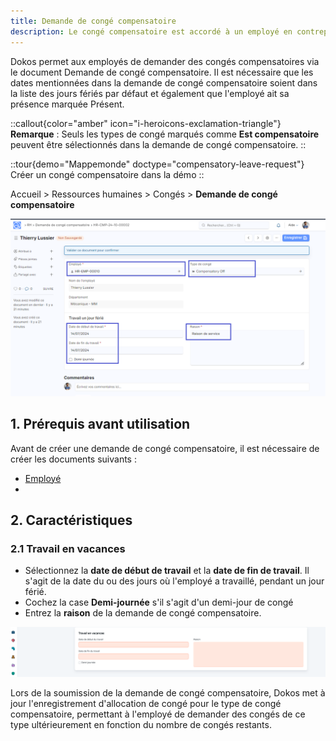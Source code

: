 ```yaml
---
title: Demande de congé compensatoire
description: Le congé compensatoire est accordé à un employé en contrepartie des heures supplémentaires ou du travail effectué lors des jours fériés. Avec Dokos, les employés peuvent facilement soumettre une demande de congé compensatoire.
---
```


Dokos permet aux employés de demander des congés compensatoires via le document Demande de congé compensatoire. Il est nécessaire que les dates mentionnées dans la demande de congé compensatoire soient dans la liste des jours fériés par défaut et également que l'employé ait sa présence marquée Présent.

::callout{color="amber" icon="i-heroicons-exclamation-triangle"}
**Remarque** : Seuls les types de congé marqués comme **Est compensatoire** peuvent être sélectionnés dans la demande de congé compensatoire.
::

::tour{demo="Mappemonde" doctype="compensatory-leave-request"}
Créer un congé compensatoire dans la démo
::

Accueil > Ressources humaines > Congés > **Demande de congé compensatoire**

![Cette image permet de visualiser le formulaire des congés compensatoires.](/Compensatoire.png)

## 1. Prérequis avant utilisation

Avant de créer une demande de congé compensatoire, il est nécessaire de créer les documents suivants :

- [Employé](/dokos/hrms/cycle-de-vie/employee)
-

## 2. Caractéristiques

### 2.1 Travail en vacances

- Sélectionnez la **date de début de travail** et la **date de fin de travail**. Il s'agit de la date du ou des jours où l'employé a travaillé, pendant un jour férié.
- Cochez la case **Demi-journée** s'il s'agit d'un demi-jour de congé
- Entrez la **raison** de la demande de congé compensatoire.

![travail\_en\_vacances.png](/content/rh/compensatory-leave-request/travail_en_vacances.png)

Lors de la soumission de la demande de congé compensatoire, Dokos met à jour l'enregistrement d'allocation de congé pour le type de congé compensatoire, permettant à l'employé de demander des congés de ce type ultérieurement en fonction du nombre de congés restants.
